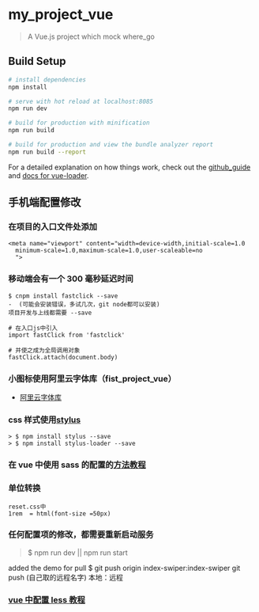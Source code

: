 # my_project_vue

> A Vue.js project which mock where_go

## Build Setup

```bash
# install dependencies
npm install

# serve with hot reload at localhost:8085
npm run dev

# build for production with minification
npm run build

# build for production and view the bundle analyzer report
npm run build --report
```

For a detailed explanation on how things work, check out the [github_guide](https://github.com/wenlong201807/my_project_vue) and [docs for vue-loader](http://vuejs.github.io/vue-loader).

## 手机端配置修改

### 在项目的入口文件处添加

```
<meta name="viewport" content="width=device-width,initial-scale=1.0
  minimum-scale=1.0,maximum-scale=1.0,user-scaleable=no
  ">
```

### 移动端会有一个 300 毫秒延迟时间

```解决方案
$ cnpm install fastclick --save
-  (可能会安装错误，多试几次，git node都可以安装)
项目开发与上线都需要 --save

# 在入口js中引入
import fastClick from 'fastclick'

# 并使之成为全局调用对象
fastClick.attach(document.body)
```

### 小图标使用阿里云字体库（fist_project_vue）

- [阿里云字体库](http://www.iconfont.cn/manage/index?spm=a313x.7781069.1998910419.11&manage_type=myprojects&projectId=761001)

### css 样式使用[stylus](https://stylus.bootcss.com/)

```
> $ npm install stylus --save
> $ npm install stylus-loader --save
```

### 在 vue 中使用 sass 的配置的[方法教程](https://blog.csdn.net/lily2016n/article/details/75309492)

### 单位转换

```
reset.css中
1rem  = html(font-size =50px)
```

### 任何配置项的修改，都需要重新启动服务

> $ npm run dev || npm run start

added the demo for pull
$ git push origin index-swiper:index-swiper
git push (自己取的远程名字) 本地：远程

### [vue 中配置 less 教程](https://www.jianshu.com/p/ef09ef7293c2)
